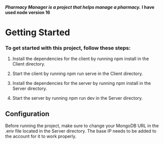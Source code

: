 ***Pharmacy Manager is a project that helps manage a pharmacy.***
**I have used node version 16**
# Getting Started  
### To get started with this project, follow these steps:

1. Install the dependencies for the client by running npm install in the Client directory.  
  
2. Start the client by running npm run serve in the Client directory.  
  
3. Install the dependencies for the server by running npm install in the Server directory. 
  
4. Start the server by running npm run dev in the Server directory.  
  
## Configuration  
Before running the project, make sure to change your MongoDB URL in the .env file located in the Server directory. The base IP needs to be added to the account for it to work properly.
